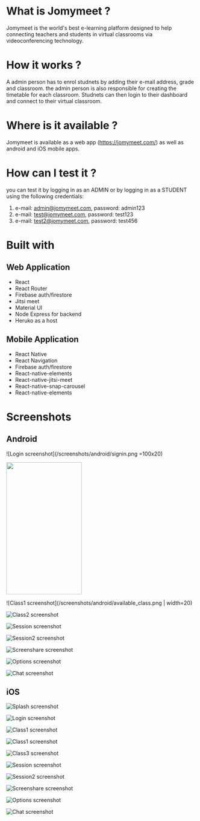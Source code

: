 # What is Jomymeet ? 
Jomymeet is the world's best e-learning platform designed to help connecting teachers and students in virtual classrooms via videoconferencing technology.

# How it works ?
A admin person has to enrol studnets by adding their e-mail address, grade and classroom. the admin person is also responsible for creating the timetable for each classroom.
Studnets can then login to their dashboard and connect to their virtual classroom.

# Where is it available ?
Jomymeet is available as a web app (https://jomymeet.com/) as well as android and iOS mobile apps.

# How can I test it ?
you can test it by logging in as an ADMIN or by logging in as a STUDENT using the following credentials:
 1) e-mail: admin@jomymeet.com, password: admin123
 2) e-mail: test@jomymeet.com, password: test123
 3) e-mail: test2@jomymeet.com, password: test456

# Built with

## Web Application

* React
* React Router
* Firebase auth/firestore
* Jitsi meet
* Material UI
* Node Express for backend
* Heruko as a host

## Mobile Application
  
  * React Native
  * React Navigation
  * Firebase auth/firestore
  * React-native-elements
  * React-native-jitsi-meet
  * React-native-snap-carousel
  * React-native-elements

# Screenshots

## Android
![Login screenshot](/screenshots/android/signin.png =100x20)

<img src="./screenshots/android/signin.png" width="200" height="350" />

![Class1 screenshot](/screenshots/android/available_class.png | width=20)

![Class2 screenshot](/screenshots/android/finished_class.png)

![Session screenshot](/screenshots/android/session.png)

![Session2 screenshot](/screenshots/android/tile.png)

![Screenshare screenshot](/screenshots/android/screenshare.png)

![Options screenshot](/screenshots/android/options.png)

![Chat screenshot](/screenshots/android/chat.png)

## iOS
![Splash screenshot](/screenshots/iOS/splash.PNG)

![Login screenshot](/screenshots/iOS/signin.PNG)

![Class1 screenshot](/screenshots/iOS/available_class.PNG)

![Class1 screenshot](/screenshots/iOS/available_class2.PNG)

![Class3 screenshot](/screenshots/iOS/disabled_class.PNG)

![Session screenshot](/screenshots/iOS/session.PNG)

![Session2 screenshot](/screenshots/iOS/tile.PNG)

![Screenshare screenshot](/screenshots/iOS/screenshare.PNG)

![Options screenshot](/screenshots/iOS/options.PNG)

![Chat screenshot](/screenshots/iOS/chat.PNG)
